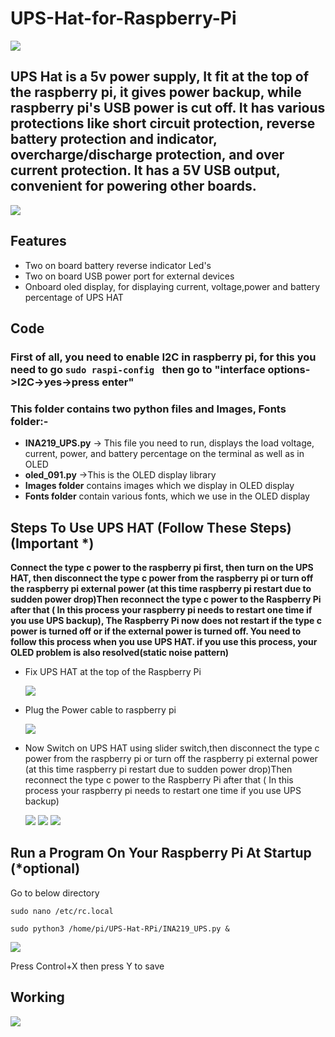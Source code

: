 # UPS-Hat-for-Raspberry-Pi
<img src= "https://github.com/sbcshop/UPS-Hat-for-Raspberry-Pi/blob/main/Images/banner.png" />

## UPS Hat is a 5v power supply, It fit at the top of the raspberry pi, it gives power backup, while raspberry pi's USB power is cut off. It has various protections like short circuit protection, reverse battery protection and indicator, overcharge/discharge protection, and over current protection. It has a 5V USB output, convenient for powering other boards.
<img src= "https://github.com/sbcshop/UPS-Hat-for-Raspberry-Pi/blob/main/Images/inout-voltage.png" />

## Features
  * Two on board battery reverse indicator Led's 
  * Two on board USB power port for external devices
  * Onboard oled display, for displaying current, voltage,power and battery percentage of UPS HAT 
  
## Code
### First of all, you need to enable I2C in raspberry pi, for this you need to go  ```sudo raspi-config ``` then go to "interface options->I2C->yes->press enter" 
### This folder contains two python files and Images, Fonts folder:-
   * **INA219_UPS.py**  -> This file you need to run, displays the load voltage, current, power, and battery percentage on the terminal as well as in OLED
   * **oled_091.py**    ->This is the OLED display library 
   * **Images folder** contains images which we display in OLED display
   * **Fonts folder** contain various fonts, which we use in the OLED display
   
## Steps To Use UPS HAT (Follow These Steps) (**Important** *)
**Connect the type c power to the raspberry pi first, then turn on the UPS HAT, then disconnect the type c power from the raspberry pi or turn off the raspberry pi external power (at this time raspberry pi restart due to sudden power drop)Then reconnect the type c power to the Raspberry Pi after that ( In this process your raspberry pi needs to restart one time if you use UPS backup), The Raspberry Pi now does not restart if the type c power is turned off or if the external power is turned off.
You need to follow this process when you use UPS HAT. if you use this process, your OLED problem is also resolved(static noise pattern)**

  * Fix UPS HAT at the top of the Raspberry Pi
  
    <img src= "https://github.com/sbcshop/UPS-Hat-for-Raspberry-Pi/blob/main/Images/img1.JPG" />
   
  * Plug the Power cable to raspberry pi

    <img src= "https://github.com/sbcshop/UPS-Hat-for-Raspberry-Pi/blob/main/Images/img2.JPG" />
    
  * Now Switch on UPS HAT using slider switch,then disconnect the type c power from the raspberry pi or turn off the raspberry pi external power (at this time             raspberry pi restart due to sudden power drop)Then reconnect the type c power to the Raspberry Pi after that ( In this process your raspberry pi needs to restart       one time if you use UPS backup)
  
    <img src= "https://github.com/sbcshop/UPS-Hat-for-Raspberry-Pi/blob/main/Images/img3.JPG" />
    <img src= "https://github.com/sbcshop/UPS-Hat-for-Raspberry-Pi/blob/main/Images/img4.JPG" />
    <img src= "https://github.com/sbcshop/UPS-Hat-for-Raspberry-Pi/blob/main/Images/img5.png" />
   
  
  
  
## Run a Program On Your Raspberry Pi At Startup (*optional)
Go to below directory

 ```sudo nano /etc/rc.local```
 
 ```sudo python3 /home/pi/UPS-Hat-RPi/INA219_UPS.py &```
 
 <img src= "https://github.com/sbcshop/UPS-Hat-for-Raspberry-Pi/blob/main/Images/img_1.JPG" />
 
 Press Control+X then press Y to save

   
## Working
<img src= "https://github.com/sbcshop/UPS-Hat-for-Raspberry-Pi/blob/main/Images/giff.gif" />
